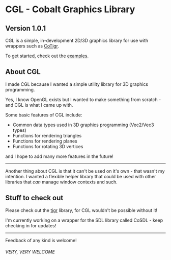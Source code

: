 # CGL - Cobalt Graphics Library

## Version 1.0.1

CGL is a simple, in-development 2D/3D graphics library for
use with wrappers such as [CoTigr](Source/CoTigr).

To get started, check out the [examples](Examples).

## About CGL

I made CGL because I wanted a simple utility library
for 3D graphics programming.

Yes, I know OpenGL exists but I wanted to make something
from scratch - and CGL is what I came up with.

Some basic features of CGL include:

 - Common data types used in 3D graphics programming (Vec2/Vec3 types)
 - Functions for rendering triangles
 - Functions for rendering planes
 - Functions for rotating 3D vertices

and I hope to add many more features in the future!

___

Another thing about CGL is that it can't be used on it's own - that
wasn't my intention. I wanted a flexible helper library that could be
used with other libraries that *can* manage window contexts and such.

## Stuff to check out

Please check out the [tigr](https://github.com/erkkah/Tigr)
library, for CGL wouldn't be possible without it!

I'm currently working on a wrapper for the SDL library
called CoSDL - keep checking in for updates!

___

Feedback of any kind is welcome!

###### VERY, VERY WELCOME
